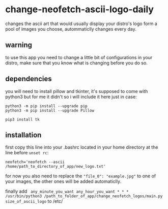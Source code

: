# change-neofetch-ascii-logo-daily
changes the ascii art that would usually display your distro's logo form a pool of images you choose, autommaticlly changes every day.

## warning
to use this app you need to change a little bit of configurations in your distro, make sure that you know what is changing before you do so.

## dependencies
you will need to install pillow and tkinter, it's supposed to come with python3 but for me it didn't so i will include it here just in case:
```
python3 -m pip install --upgrade pip
python3 -m pip install --upgrade Pillow
```
```
pip3 install tk
```

## installation
first copy this line into your .bashrc located in your home directory at the line before ``` unset rc ```:
```
neofetch='neofetch --ascii /home/path_to_directory_of_app/new_logo.txt'
```

for now you also need to replace the ``` "file_0": "example.jpg" ``` to one of your images, the other ones will be added automaticlly.

finally add ``` any_minute_you_want any_hour_you_want * * * /usr/bin/python3 /path_to_folder_of_app/change_neofetch_logos/main.py size_of_ascii_logo``` to /etc/
